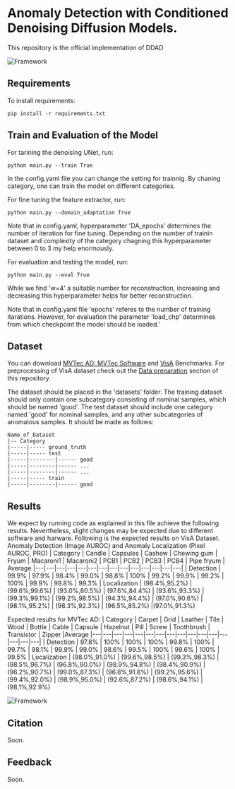 # Anomaly Detection with Conditioned Denoising Diffusion Models.

This repository is the official implementation of DDAD

![Framework](images/DDAD_Framework.png)


## Requirements

To install requirements:

```setup
pip install -r requirements.txt
```

## Train and Evaluation of the Model
For tarining the denoising UNet, run:

```train
python main.py --train True
```

In the config.yaml file you can change the setting for trainnig. By chaning category, one can train the model on different categories.

For fine tuning the feature extractor, run:

```domain_adaptation
python main.py --domain_adaptation True
```
Note that in config.yaml, hyperparameter 'DA_epochs' determines the number of iteration for fine tuning. Depending on the number of trainin dataset and complexity of the category chagning this hyperparameter between 0 to 3 my help enormously.

For evaluation and testing the model, run:
```eval
python main.py --eval True
```
While we find 'w=4' a suitable number for reconstruction, increasing and decreasing this hyperparameter helps for better reconstruction.


Note that in config.yaml file 'epochs' referes to the number of training itarations. However, for evaluation the parameter 'load_chp' determines from which checkpoint the model should be loaded.'

## Dataset
You can download  [MVTec AD: MVTec Software](https://www.mvtec.com/company/research/datasets/mvtec-ad/) and [VisA](https://amazon-visual-anomaly.s3.us-west-2.amazonaws.com/VisA_20220922.tar) Benchmarks.
For preprocessing of VisA dataset check out the [Data preparation](https://github.com/amazon-science/spot-diff/tree/main) section of this repository.

The dataset should be placed in the 'datasets' folder. The training dataset should only contain one subcategory consisting of nominal samples, which should be named 'good'. The test dataset should include one category named 'good' for nominal samples, and any other subcategories of anomalous samples. It should be made as follows:

```shell
Name_of_Dataset
|-- Category
|-----|----- ground_truth
|-----|----- test
|-----|--------|------ good
|-----|--------|------ ...
|-----|--------|------ ...
|-----|----- train
|-----|--------|------ good
```


## Results
We expect by running code as explained in this file achieve the following results. Nevertheless, slight changes may be expected due to different software and harware.
Following is the expected results on VisA Dataset. Anomaly Detection (Image AUROC) and Anomaly Localization (Pixel AUROC, PRO)
| Category | Candle | Capsules |  Cashew | Chewing gum | Fryum | Macaroni1 |  Macaroni2 | PCB1 | PCB2 | PCB3 | PCB4 | Pipe fryum | Average
|---|---|---|---|---|---|---|---|---|---|---|---|---|---|
| Detection | 99.9% | 97.9% | 98.4% | 99.0% | 98.8% | 100% | 99.2% | 99.9% |  99.2% | 100% | 99.9% | 99.8% | 99.3%
| Localization | (98.4%,95.2%) |  (99.6%,99.6%) | (93.0%,80.5%) | (97.6%,84.4%) | (93.6%,93.3%) | (99.3%,99.1%) | (99.2%,98.5%) | (94.3%,94.4%) | (97.0%,90.6%) | (98.1%,95.2%) | (98.3%,92.3%) | (96.5%,85.2%) |(97.0%,91.3%)

Expected results for MVTec AD:
| Category | Carpet | Grid |  Leather | Tile | Wood | Bottle |  Cable | Capsule | Hazelnut | Pill | Screw | Toothbrush | Transistor | Zipper |Average
|---|---|---|---|---|---|---|---|---|---|---|---|---|---|---|---|
| Detection | 97.8% | 100% | 100% | 100% | 99.8% | 100% | 99.7% | 98.1% | 99.9% | 99.0% | 98.6% | 99.5% | 100% | 99.6% | 100% | 99.5% 
| Localization | (98.0%,91.0%) |  (99.6%,98.5%) | (99.3%,98.3%) | (98.5%,96.7%) | (96.8%,90.0%) | (98.9%,94.8%) | (98.4%,90.9%) | (96.2%,90.7%) | (99.0%,87.3%) | (96.8%,91.8%) | (99.2%,95.6%) | (99.4%,92.0%) | (98.9%,95.0%) | (92.6%,87.2%) | (98.6%,94.1%) | (98,1%,92.9%)

![Framework](iamges/Qualitative.png)

## Citation

Soon.

## Feedback

Soon.
